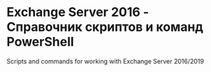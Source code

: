 # Exchange Server 2016 - Справочник скриптов и команд PowerShell

Scripts and commands for working with Exchange Server 2016/2019
